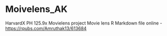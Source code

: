# Moivelens_AK
HarvardX PH 125.9x Movielens project
Movie lens R Markdown file online - https://rpubs.com/Amruthak13/613684
